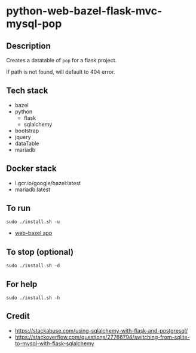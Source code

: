 # python-web-bazel-flask-mvc-mysql-pop

## Description
Creates a datatable of `pop` for a flask project.

If path is not found, will default to 404 error.

## Tech stack
- bazel
- python
  - flask
  - sqlalchemy
- bootstrap
- jquery
- dataTable
- mariadb

## Docker stack
- l.gcr.io/google/bazel:latest
- mariadb:latest

## To run
`sudo ./install.sh -u`
- [web-bazel app](http://localhost)

## To stop (optional)
`sudo ./install.sh -d`

## For help
`sudo ./install.sh -h`

## Credit
- https://stackabuse.com/using-sqlalchemy-with-flask-and-postgresql/
- https://stackoverflow.com/questions/27766794/switching-from-sqlite-to-mysql-with-flask-sqlalchemy
